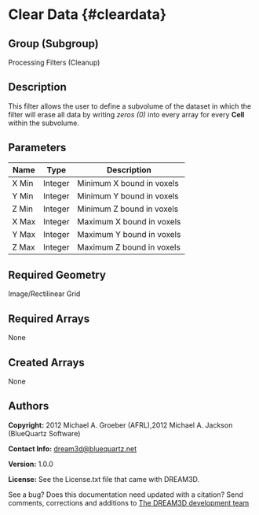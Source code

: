 Clear Data {#cleardata}
======

## Group (Subgroup) ##
Processing Filters (Cleanup)

## Description ##
This filter allows the user to define a subvolume of the dataset in which the filter will erase all data by writing *zeros (0)* into every array for every **Cell** within the subvolume.

## Parameters ##
| Name | Type | Description |
|------|------|------|
| X Min | Integer | Minimum X bound in voxels |
| Y Min | Integer | Minimum Y bound in voxels |
| Z Min | Integer | Minimum Z bound in voxels |
| X Max | Integer | Maximum X bound in voxels |
| Y Max | Integer | Maximum Y bound in voxels |
| Z Max | Integer | Maximum Z bound in voxels |

## Required Geometry ##
Image/Rectilinear Grid

## Required Arrays ##
None

## Created Arrays ##
None

## Authors ##

**Copyright:** 2012 Michael A. Groeber (AFRL),2012 Michael A. Jackson (BlueQuartz Software)

**Contact Info:** dream3d@bluequartz.net

**Version:** 1.0.0

**License:**  See the License.txt file that came with DREAM3D.




See a bug? Does this documentation need updated with a citation? Send comments, corrections and additions to [The DREAM3D development team](mailto:dream3d@bluequartz.net?subject=Documentation%20Correction)

